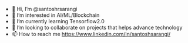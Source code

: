 - 👋 Hi, I’m @santoshrsarangi
- 👀 I’m interested in AI/ML/Blockchain
- 🌱 I’m currently learning Tensorflow2.0
- 💞️ I’m looking to collaborate on projects that helps advance technology
- 📫 How to reach me https://www.linkedin.com/in/santoshsarangi/

<!---
santoshrsarangi/santoshrsarangi is a ✨ special ✨ repository because its `README.md` (this file) appears on your GitHub profile.
You can click the Preview link to take a look at your changes.
--->
